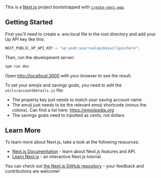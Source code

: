 This is a [Next.js](https://nextjs.org/) project bootstrapped with [`create-next-app`](https://github.com/vercel/next.js/tree/canary/packages/create-next-app).

## Getting Started

First you'll need to create a .env.local file in the root directory and add your Up API key like this:

```javascript
NEXT_PUBLIC_UP_API_KEY = "up:yeah:yourrealapikeywillgoinhere";
```

Then, run the development server:

```bash
npm run dev
```

Open [http://localhost:3000](http://localhost:3000) with your browser to see the result.

To set your emojis and savings goals, you need to edit the `utils/accountDetails.js` file:

- The property key just needs to match your saving account name
- The emoji just needs to be the relevant emoji shortcode (minus the colons). Can find a list here: https://emojipedia.org
- The savings goals need to inputted as cents, not dollars

## Learn More

To learn more about Next.js, take a look at the following resources:

- [Next.js Documentation](https://nextjs.org/docs) - learn about Next.js features and API.
- [Learn Next.js](https://nextjs.org/learn) - an interactive Next.js tutorial.

You can check out [the Next.js GitHub repository](https://github.com/vercel/next.js/) - your feedback and contributions are welcome!
